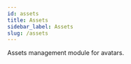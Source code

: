 ```yaml
---
id: assets
title: Assets
sidebar_label: Assets
slug: /assets
---
```


Assets management module for avatars.
